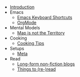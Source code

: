 - [Introduction](README.md)
- Emacs
  - [Emacs Keyboard Shortcuts](emacs/emacs-keybindings.md "Doom Emacs Keybindings")
  - [OrgMode](emacs/org-mode.md)
- Mental Models
  - [Map is not the Territory](mental-models/map-is-not-the-territory.md)
- Cooking
  - [Cooking Tips](cooking/cooking-tips.md)
- Setups
  - [Meta](setups/meta.md)
- Read
  - [Long-form non-fiction blogs](reading/long-form-non-fiction-blogs.md)
  - [Things to (re-)read](reading/things-to-reread.md)
